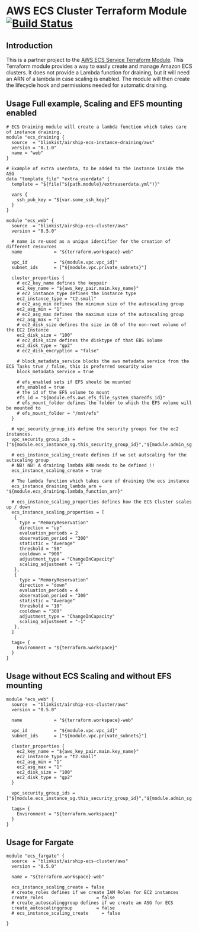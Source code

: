 # AWS ECS Cluster Terraform Module [![Build Status](https://travis-ci.org/blinkist/terraform-aws-airship-ecs-cluster.svg?branch=master)](https://travis-ci.org/blinkist/terraform-aws-airship-ecs-cluster)

## Introduction

This is a partner project to the [AWS ECS Service Terraform Module](https://github.com/blinkist/terraform-aws-airship-ecs-service/). This Terraform module provides a way to easily create and manage Amazon ECS clusters. It does not provide a Lambda function for draining, but it will need an ARN of a lambda in case scaling is enabled. The module will then create the lifecycle hook and permissions needed for automatic draining.

## Usage Full example, Scaling and EFS mounting enabled

```hcl
# ECS Draining module will create a lambda function which takes care of instance draining.
module "ecs_draining {
  source  = "blinkist/airship-ecs-instance-draining/aws"
  version = "0.1.0"
  name = "web"
}

# Example of extra userdata, to be added to the instance inside the ASG
data "template_file" "extra_userdata" {
  template = "${file("${path.module}/extrauserdata.yml")}"

  vars {
    ssh_pub_key = "${var.some_ssh_key}"
  }
}

module "ecs_web" { 
  source  = "blinkist/airship-ecs-cluster/aws"
  version = "0.5.0"

  # name is re-used as a unique identifier for the creation of different resources
  name            = "${terraform.workspace}-web"

  vpc_id          = "${module.vpc.vpc_id}"
  subnet_ids      = ["${module.vpc.private_subnets}"]

  cluster_properties {
    # ec2_key_name defines the keypair
    ec2_key_name = "${aws_key_pair.main.key_name}"
    # ec2_instance_type defines the instance type
    ec2_instance_type = "t2.small"
    # ec2_asg_min defines the minimum size of the autoscaling group
    ec2_asg_min = "1"
    # ec2_asg_max defines the maximum size of the autoscaling group
    ec2_asg_max = "1"
    # ec2_disk_size defines the size in GB of the non-root volume of the EC2 Instance
    ec2_disk_size = "100"
    # ec2_disk_size defines the disktype of that EBS Volume
    ec2_disk_type = "gp2"
    # ec2_disk_encryption = "false"

    # block_metadata_service blocks the aws metadata service from the ECS Tasks true / false, this is preferred security wise
    block_metadata_service = true

    # efs_enabled sets if EFS should be mounted
    efs_enabled = true
    # the id of the EFS volume to mount
    efs_id = "${module.efs.aws_efs_file_system_sharedfs_id}"
    # efs_mount_folder defines the folder to which the EFS volume will be mounted to
    # efs_mount_folder = "/mnt/efs"
  }
  
  # vpc_security_group_ids define the security groups for the ec2 instances.
  vpc_security_group_ids = ["${module.ecs_instance_sg.this_security_group_id}","${module.admin_sg.this_security_group_id}"]

  # ecs_instance_scaling_create defines if we set autscaling for the autscaling group
  # NB! NB! A draining lambda ARN needs to be defined !!
  ecs_instance_scaling_create = true

  # The lambda function which takes care of draining the ecs instance
  ecs_instance_draining_lambda_arn = "${module.ecs_draining.lambda_function_arn}"

  # ecs_instance_scaling_properties defines how the ECS Cluster scales up / down
  ecs_instance_scaling_properties = [
   { 
     type = "MemoryReservation"
     direction = "up"
     evaluation_periods = 2
     observation_period = "300"
     statistic = "Average"
     threshold = "50"
     cooldown = "900"
     adjustment_type = "ChangeInCapacity"
     scaling_adjustment = "1"
   },
   { 
     type = "MemoryReservation"
     direction = "down"
     evaluation_periods = 4
     observation_period = "300"
     statistic = "Average"
     threshold = "10"
     cooldown = "300"
     adjustment_type = "ChangeInCapacity"
     scaling_adjustment = "-1"
   },
  ]

  tags= { 
	Environment = "${terraform.workspace}"
  }
}
```

## Usage without ECS Scaling and without EFS mounting
```hcl
module "ecs_web" { 
  source  = "blinkist/airship-ecs-cluster/aws"
  version = "0.5.0"

  name            = "${terraform.workspace}-web"

  vpc_id          = "${module.vpc.vpc_id}"
  subnet_ids      = ["${module.vpc.private_subnets}"]

  cluster_properties {
    ec2_key_name = "${aws_key_pair.main.key_name}"
    ec2_instance_type = "t2.small"
    ec2_asg_min = "1"
    ec2_asg_max = "1"
    ec2_disk_size = "100"
    ec2_disk_type = "gp2"
  }
  
  vpc_security_group_ids = ["${module.ecs_instance_sg.this_security_group_id}","${module.admin_sg.this_security_group_id}"]

  tags= { 
	Environment = "${terraform.workspace}"
  }
}
```

## Usage for Fargate
```hcl
module "ecs_fargate" { 
  source  = "blinkist/airship-ecs-cluster/aws"
  version = "0.5.0"

  name = "${terraform.workspace}-web"

  ecs_instance_scaling_create = false
  # create_roles defines if we create IAM Roles for EC2 instances
  create_roles                    = false
  # create_autoscalinggroup defines if we create an ASG for ECS
  create_autoscalinggroup         = false
  # ecs_instance_scaling_create     = false

}
```
